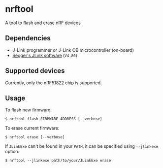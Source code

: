 nrftool
=======

A tool to flash and erase nRF devices

Dependencies
------------

* J-Link programmer or J-Link OB microcontroller (on-board)
* [Segger's JLink software](http://www.segger.com/jlink-software.html) (`V4.80`)

Supported devices
-----------------

Currently, only the nRF51822 chip is supported.

Usage
-----

To flash new firmware:

	$ nrftool flash FIRMWARE ADDRESS [--verbose]

To erase current firmware:

	$ nrftool erase [--verbose]

If `JLinkExe` can't be found in your `PATH`, it can be specified using `--jlinkexe` option:

	$ nrftool --jlinkexe path/to/your/JLinkExe erase
